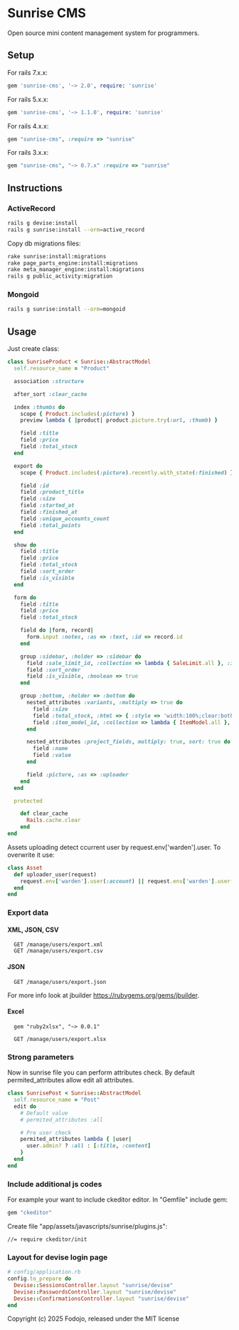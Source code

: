 # Sunrise CMS

Open source mini content management system for programmers.

## Setup

For rails 7.x.x:

```ruby
gem 'sunrise-cms', '~> 2.0', require: 'sunrise'
```

For rails 5.x.x:

```ruby
gem 'sunrise-cms', '~> 1.1.0', require: 'sunrise'
```

For rails 4.x.x:

```ruby
gem "sunrise-cms", :require => "sunrise"
```

For rails 3.x.x:

```ruby
gem "sunrise-cms", "~> 0.7.x" :require => "sunrise"
```

## Instructions

### ActiveRecord

```bash
rails g devise:install
rails g sunrise:install --orm=active_record
```

Copy db migrations files:

```bash
rake sunrise:install:migrations
rake page_parts_engine:install:migrations
rake meta_manager_engine:install:migrations
rails g public_activity:migration
```

### Mongoid

```bash
rails g sunrise:install --orm=mongoid
```

## Usage

Just create class:

```ruby
class SunriseProduct < Sunrise::AbstractModel
  self.resource_name = "Product"

  association :structure

  after_sort :clear_cache

  index :thumbs do
    scope { Product.includes(:picture) }
    preview lambda { |product| product.picture.try(:url, :thumb) }

    field :title
    field :price
    field :total_stock
  end

  export do
    scope { Product.includes(:picture).recently.with_state(:finished) }

    field :id
    field :product_title
    field :size
    field :started_at
    field :finished_at
    field :unique_accounts_count
    field :total_points
  end

  show do
    field :title
    field :price
    field :total_stock
    field :sort_order
    field :is_visible
  end

  form do
    field :title
    field :price
    field :total_stock

    field do |form, record|
      form.input :notes, :as => :text, :id => record.id
    end

    group :sidebar, :holder => :sidebar do
      field :sale_limit_id, :collection => lambda { SaleLimit.all }, :include_blank => false
      field :sort_order
      field :is_visible, :boolean => true
    end

    group :bottom, :holder => :bottom do
      nested_attributes :variants, :multiply => true do
        field :size
        field :total_stock, :html => { :style => 'width:100%;clear:both;' }
        field :item_model_id, :collection => lambda { ItemModel.all }, :include_blank => false
      end

      nested_attributes :project_fields, multiply: true, sort: true do
        field :name
        field :value
      end

      field :picture, :as => :uploader
    end
  end

  protected

    def clear_cache
      Rails.cache.clear
    end
end
```

Assets uploading detect ccurrent user by request.env['warden'].user. To overwrite it use:

```ruby
class Asset
  def uploader_user(request)
    request.env['warden'].user(:account) || request.env['warden'].user(:user)
  end
end
```

### Export data

#### XML, JSON, CSV

```
  GET /manage/users/export.xml
  GET /manage/users/export.csv
```

#### JSON

```
  GET /manage/users/export.json
```

For more info look at jbuilder https://rubygems.org/gems/jbuilder.

#### Excel

```
  gem "ruby2xlsx", "~> 0.0.1"

  GET /manage/users/export.xlsx
```

### Strong parameters

Now in sunrise file you can perform attributes check.
By default permited_attributes allow edit all attributes.

```ruby
class SunrisePost < Sunrise::AbstractModel
  self.resource_name = "Post"
  edit do
    # Default value
    # permited_attributes :all

    # Pre user check
    permited_attributes lambda { |user|
      user.admin? ? :all : [:title, :content]
    }
  end
end
```

### Include additional js codes

For example your want to include ckeditor editor.
In "Gemfile" include gem:

```ruby
gem "ckeditor"
```

Create file "app/assets/javascripts/sunrise/plugins.js":

```
//= require ckeditor/init
```

### Layout for devise login page

``` ruby
# config/application.rb
config.to_prepare do
  Devise::SessionsController.layout "sunrise/devise"
  Devise::PasswordsController.layout "sunrise/devise"
  Devise::ConfirmationsController.layout "sunrise/devise"
end
```

Copyright (c) 2025 Fodojo, released under the MIT license
